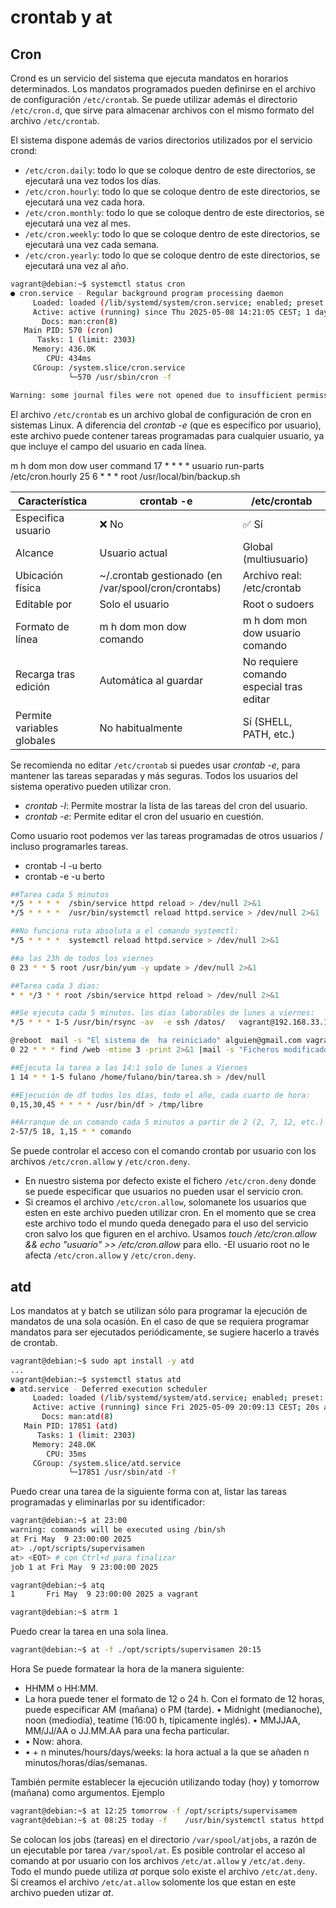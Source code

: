# crontab y at

## Cron

Crond es un servicio del sistema que ejecuta mandatos en horarios determinados. Los mandatos programados pueden definirse en el archivo de configuración `/etc/crontab`. Se puede utilizar además el directorio `/etc/cron.d`, que sirve para almacenar archivos con el mismo formato del archivo `/etc/crontab`.

El sistema dispone además de varios directorios utilizados por el servicio crond:
- `/etc/cron.daily`: todo lo que se coloque dentro de este directorios, se ejecutará una vez todos los días.
- `/etc/cron.hourly`: todo lo que se coloque dentro de este directorios, se ejecutará una vez cada hora.
- `/etc/cron.monthly`: todo lo que se coloque dentro de este directorios, se ejecutará una vez al mes.
- `/etc/cron.weekly`: todo lo que se coloque dentro de este directorios, se ejecutará una vez cada semana.
- `/etc/cron.yearly`: todo lo que se coloque dentro de este directorios, se ejecutará una vez al año.

```bash
vagrant@debian:~$ systemctl status cron
● cron.service - Regular background program processing daemon
     Loaded: loaded (/lib/systemd/system/cron.service; enabled; preset: enabled)
     Active: active (running) since Thu 2025-05-08 14:21:05 CEST; 1 day 5h ago
       Docs: man:cron(8)
   Main PID: 570 (cron)
      Tasks: 1 (limit: 2303)
     Memory: 436.0K
        CPU: 434ms
     CGroup: /system.slice/cron.service
             └─570 /usr/sbin/cron -f

Warning: some journal files were not opened due to insufficient permissions.
```

El archivo `/etc/crontab` es un archivo global de configuración de cron en sistemas Linux. A diferencia del *crontab -e* (que es específico por usuario), este archivo puede contener tareas programadas para cualquier usuario, ya que incluye el campo del usuario en cada línea.

  m h dom mon dow user  command
17 *    * * *   usuario    run-parts /etc/cron.hourly
25 6    * * *   root    /usr/local/bin/backup.sh


| Característica           | crontab -e                              | /etc/crontab                              |
|--------------------------|-----------------------------------------|-------------------------------------------|
| Especifica usuario       | ❌ No                                   | ✅ Sí                                     |
| Alcance                  | Usuario actual                          | Global (multiusuario)                     |
| Ubicación física         | ~/.crontab gestionado (en /var/spool/cron/crontabs) | Archivo real: /etc/crontab                |
| Editable por             | Solo el usuario                         | Root o sudoers                            |
| Formato de línea         | m h dom mon dow comando                 | m h dom mon dow usuario comando           |
| Recarga tras edición     | Automática al guardar                   | No requiere comando especial tras editar  |
| Permite variables globales | No habitualmente                       | Sí (SHELL, PATH, etc.)                    |

Se recomienda no editar `/etc/crontab` si puedes usar *crontab -e*, para mantener las tareas separadas y más seguras. Todos los usuarios del sistema operativo pueden utilizar cron.
- *crontab -l*: Permite mostrar la lista de las tareas del cron del usuario.
- *crontab -e*: Permite editar el cron del usuario en cuestión.

Como usuario root podemos ver las tareas programadas de otros usuarios / incluso programarles tareas.
- crontab -l -u berto
- crontab -e -u berto

```bash
##Tarea cada 5 minutos
*/5 * * * *  /sbin/service httpd reload > /dev/null 2>&1
*/5 * * * *  /usr/bin/systemctl reload httpd.service > /dev/null 2>&1
```

```bash
##No funciona ruta absoluta a el comando systemctl:
*/5 * * * *  systemctl reload httpd.service > /dev/null 2>&1
```

```bash
##a las 23h de todos los viernes
0 23 * * 5 root /usr/bin/yum -y update > /dev/null 2>&1
```

```bash
##Tarea cada 3 dias:
* * */3 * * root /sbin/service httpd reload > /dev/null 2>&1
```

```bash
##Se ejecuta cada 5 minutos. los dias laborables de lunes a viernes:
*/5 * * * 1-5 /usr/bin/rsync -av  -e ssh /datos/   vagrant@192.168.33.10:/datos/
```

```bash
@reboot  mail -s "El sistema de  ha reiniciado" alguien@gmail.com vagrant
0 22 * * * find /web -mtime 3 -print 2>&1 |mail -s "Ficheros modificados en los ultimos 3 dias"  usuario@correo.es
```

```bash
##Ejecuta la tarea a las 14:1 solo de lunes a Viernes
1 14 * * 1-5 fulano /home/fulano/bin/tarea.sh > /dev/null
```

```bash
##Ejecución de df todos los días, todo el año, cada cuarto de hora:
0,15,30,45 * * * * /usr/bin/df > /tmp/libre
```

```bash
##Arranque de un comando cada 5 minutos a partir de 2 (2, 7, 12, etc.) a las 18 horas los días 1 y 15 de cada mes:
2-57/5 18, 1,15 * * comando
```

Se puede controlar el acceso con el comando crontab por usuario con los archivos `/etc/cron.allow`  y `/etc/cron.deny`. 
- En nuestro sistema por defecto existe el fichero `/etc/cron.deny` donde se puede especificar que usuarios no pueden usar el servicio cron.
- Si creamos el archivo `/etc/cron.allow`, solomanete los usuarios que esten en este archivo pueden utilizar cron. En el momento que se crea este archivo todo el mundo queda denegado para el uso del servicio cron salvo los que figuren en el archivo. Usamos *touch /etc/cron.allow && echo "usuario" >> /etc/cron.allow* para ello.
-El usuario root no le afecta `/etc/cron.allow` y `/etc/cron.deny`.

## atd

Los mandatos at y batch se utilizan sólo para programar la ejecución de mandatos de una sola ocasión. En el caso de que se requiera programar mandatos para ser ejecutados periódicamente, se sugiere hacerlo a través de crontab.

```bash
vagrant@debian:~$ sudo apt install -y atd
...
vagrant@debian:~$ systemctl status atd
● atd.service - Deferred execution scheduler
     Loaded: loaded (/lib/systemd/system/atd.service; enabled; preset: enabled)
     Active: active (running) since Fri 2025-05-09 20:09:13 CEST; 20s ago
       Docs: man:atd(8)
   Main PID: 17851 (atd)
      Tasks: 1 (limit: 2303)
     Memory: 248.0K
        CPU: 35ms
     CGroup: /system.slice/atd.service
             └─17851 /usr/sbin/atd -f
```

Puedo crear una tarea de la siguiente forma con at, listar las tareas programadas y eliminarlas por su identificador:
```bash
vagrant@debian:~$ at 23:00
warning: commands will be executed using /bin/sh
at Fri May  9 23:00:00 2025
at> ./opt/scripts/supervisamen
at> <EOT> # con Ctrl+d para finalizar
job 1 at Fri May  9 23:00:00 2025

vagrant@debian:~$ atq
1       Fri May  9 23:00:00 2025 a vagrant

vagrant@debian:~$ atrm 1
```

Puedo crear la tarea en una sola linea.
```bash
vagrant@debian:~$ at -f ./opt/scripts/supervisamen 20:15
```

Hora Se puede formatear la hora de la manera siguiente:
- HHMM o HH:MM.
- La hora puede tener el formato de 12 o 24 h. Con el formato de 12 horas, puede especificar AM (mañana) o PM (tarde). • Midnight (medianoche), noon (mediodía), teatime (16:00 h, típicamente inglés). • MMJJAA, MM/JJ/AA o JJ.MM.AA para una fecha particular. 
- • Now: ahora.
- • + n minutes/hours/days/weeks: la hora actual a la que se añaden n minutos/horas/días/semanas.

También permite establecer la ejecución utilizando today (hoy) y tomorrow (mañana) como argumentos. Ejemplo
```bash
vagrant@debian:~$ at 12:25 tomorrow -f /opt/scripts/supervisamem
vagrant@debian:~$ at 08:25 today -f    /usr/bin/systemctl status httpd.service > /tmt/status-apache 2>&1
```

Se colocan los jobs (tareas) en el directorio `/var/spool/atjobs`, a razón de un ejecutable por tarea `/var/spool/at`.
Es posible controlar el acceso al comando at por usuario con los archivos `/etc/at.allow` y `/etc/at.deny`.	
Todo el mundo puede utiliza *at* porque solo existe el archivo `/etc/at.deny`. Si creamos el archivo `/etc/at.allow` solomente los que estan en este archivo pueden utizar *at*.
